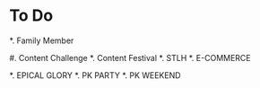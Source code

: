 # To Do

*. Family Member

#. Content Challenge
*. Content Festival
*. STLH
*. E-COMMERCE

*. EPICAL GLORY
*. PK PARTY
*. PK WEEKEND
